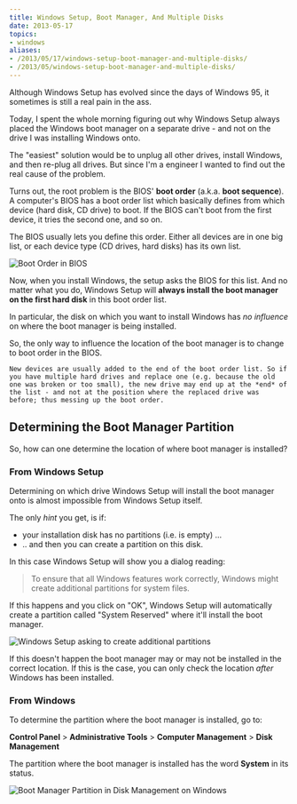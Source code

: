 ```yaml
---
title: Windows Setup, Boot Manager, And Multiple Disks
date: 2013-05-17
topics:
- windows
aliases:
- /2013/05/17/windows-setup-boot-manager-and-multiple-disks/
- /2013/05/windows-setup-boot-manager-and-multiple-disks/
---
```


Although Windows Setup has evolved since the days of Windows 95, it sometimes is still a real pain in the ass.

Today, I spent the whole morning figuring out why Windows Setup always placed the Windows boot manager on a separate drive - and not on the drive I was installing Windows onto.

The "easiest" solution would be to unplug all other drives, install Windows, and then re-plug all drives. But since I'm a engineer I wanted to find out the real cause of the problem.

Turns out, the root problem is the BIOS' **boot order** (a.k.a. **boot sequence**). A computer's BIOS has a boot order list which basically defines from which device (hard disk, CD drive) to boot. If the BIOS can't boot from the first device, it tries the second one, and so on.

The BIOS usually lets you define this order. Either all devices are in one big list, or each device type (CD drives, hard disks) has its own list.

![Boot Order in BIOS](boot-order.jpg)

Now, when you install Windows, the setup asks the BIOS for this list. And no matter what you do, Windows Setup will **always install the boot manager on the first hard disk** in this boot order list.

In particular, the disk on which you want to install Windows has *no influence* on where the boot manager is being installed.

So, the only way to influence the location of the boot manager is to change to boot order in the BIOS.

```note
New devices are usually added to the end of the boot order list. So if you have multiple hard drives and replace one (e.g. because the old one was broken or too small), the new drive may end up at the *end* of the list - and not at the position where the replaced drive was before; thus messing up the boot order.
```

## Determining the Boot Manager Partition

So, how can one determine the location of where boot manager is installed?

### From Windows Setup

Determining on which drive Windows Setup will install the boot manager onto is almost impossible from Windows Setup itself.

The only *hint* you get, is if:

* your installation disk has no partitions (i.e. is empty) ...
* .. and then you can create a partition on this disk.

In this case Windows Setup will show you a dialog reading:

> To ensure that all Windows features work correctly, Windows might create additional partitions for system  files.

If this happens and you click on "OK", Windows Setup will automatically create a partition called "System Reserved" where it'll install the boot manager.

![Windows Setup asking to create additional partitions](boot-manager-in-windows-setup.jpg)

If this doesn't happen the boot manager may or may not be installed in the correct location. If this is the case, you can only check the location *after* Windows has been installed.

### From Windows

To determine the partition where the boot manager is installed, go to:

  **Control Panel** > **Administrative Tools** > **Computer Management** > **Disk Management**

The partition where the boot manager is installed has the word **System** in its status.

![Boot Manager Partition in Disk Management on Windows](sytem-partition.jpg)
